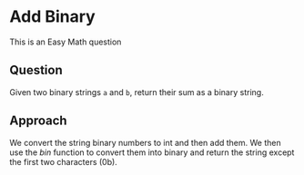 # Add Binary

This is an Easy Math question

## Question
Given two binary strings `a` and `b`, return their sum as a binary string.

## Approach
We convert the string binary numbers to int and then add them. We then use the *bin* function to convert them into binary and return the string except the first two characters (0b).
